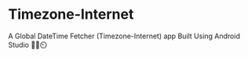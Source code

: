 # Timezone-Internet
A Global DateTime Fetcher (Timezone-Internet) app Built Using Android Studio 📲📅⏲️
